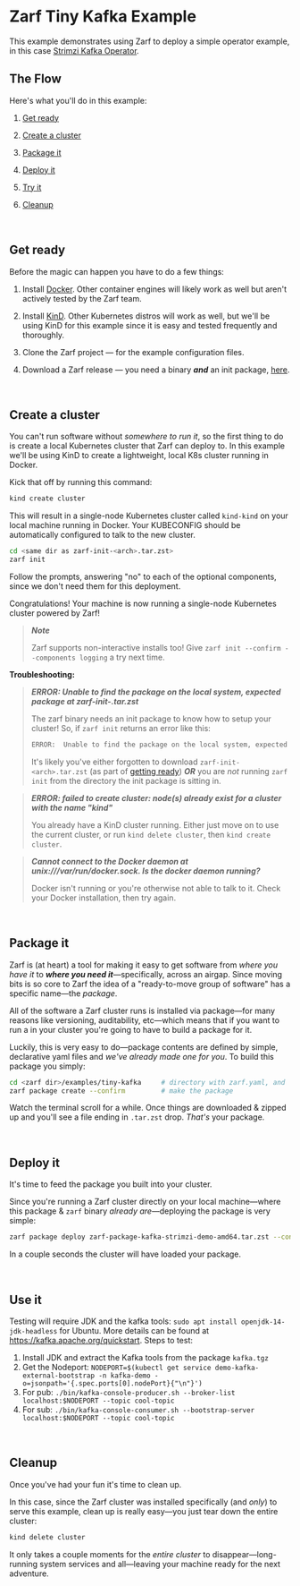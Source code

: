 # Zarf Tiny Kafka Example

This example demonstrates using Zarf to deploy a simple operator example, in this case [Strimzi Kafka Operator](https://strimzi.io/).

## The Flow

Here's what you'll do in this example:

1. [Get ready](#get-ready)

1. [Create a cluster](#create-a-cluster)

1. [Package it](#package-it)

1. [Deploy it](#deploy-it)

1. [Try it](#try-it)

1. [Cleanup](#cleanup)

&nbsp;

## Get ready

Before the magic can happen you have to do a few things:

1. Install [Docker](https://docs.docker.com/get-docker/). Other container engines will likely work as well but aren't actively tested by the Zarf team.

2. Install [KinD](https://github.com/kubernetes-sigs/kind). Other Kubernetes distros will work as well, but we'll be using KinD for this example since it is easy and tested frequently and thoroughly.

3. Clone the Zarf project &mdash; for the example configuration files.

4. Download a Zarf release &mdash; you need a binary _**and**_ an init package, [here](../../docs/workstation.md#just-gimmie-zarf).

&nbsp;

## Create a cluster

You can't run software without _somewhere to run it_, so the first thing to do is create a local Kubernetes cluster that Zarf can deploy to. In this example we'll be using KinD to create a lightweight, local K8s cluster running in Docker.

Kick that off by running this command:

```sh
kind create cluster
```

This will result in a single-node Kubernetes cluster called `kind-kind` on your local machine running in Docker. Your KUBECONFIG should be automatically configured to talk to the new cluster.

```sh
cd <same dir as zarf-init-<arch>.tar.zst>
zarf init
```

Follow the prompts, answering "no" to each of the optional components, since we don't need them for this deployment.

Congratulations! Your machine is now running a single-node Kubernetes cluster powered by Zarf!

> _**Note**_
>
> Zarf supports non-interactive installs too! Give `zarf init --confirm --components logging` a try next time.

**Troubleshooting:**

> _**ERROR: Unable to find the package on the local system, expected package at zarf-init-<arch>.tar.zst**_
>
> The zarf binary needs an init package to know how to setup your cluster! So, if `zarf init` returns an error like this:
>
> ```sh
> ERROR:  Unable to find the package on the local system, expected package at zarf-init-<arch>.tar.zst
> ```
>
> It's likely you've either forgotten to download `zarf-init-<arch>.tar.zst` (as part of [getting ready](#get-ready)) _**OR**_ you are _not_ running `zarf init` from the directory the init package is sitting in.

> _**ERROR: failed to create cluster: node(s) already exist for a cluster with the name "kind"**_
>
> You already have a KinD cluster running. Either just move on to use the current cluster, or run `kind delete cluster`, then `kind create cluster`.

> _**Cannot connect to the Docker daemon at unix:///var/run/docker.sock. Is the docker daemon running?**_
>
> Docker isn't running or you're otherwise not able to talk to it. Check your Docker installation, then try again.

&nbsp;

## Package it

Zarf is (at heart) a tool for making it easy to get software from _where you have it_ to _**where you need it**_&mdash;specifically, across an airgap. Since moving bits is so core to Zarf the idea of a "ready-to-move group of software" has a specific name&mdash;the _package_.

All of the software a Zarf cluster runs is installed via package&mdash;for many reasons like versioning, auditability, etc&mdash;which means that if you want to run a in your cluster you're going to have to build a package for it.

Luckily, this is very easy to do&mdash;package contents are defined by simple, declarative yaml files and _we've already made one for you_. To build this package you simply:

```sh
cd <zarf dir>/examples/tiny-kafka     # directory with zarf.yaml, and
zarf package create --confirm         # make the package
```

Watch the terminal scroll for a while. Once things are downloaded & zipped up and you'll see a file ending in `.tar.zst` drop. _That's_ your package.

&nbsp;

## Deploy it

It's time to feed the package you built into your cluster.

Since you're running a Zarf cluster directly on your local machine&mdash;where this package & `zarf` binary _already are_&mdash;deploying the package is very simple:

```sh
zarf package deploy zarf-package-kafka-strimzi-demo-amd64.tar.zst --confirm
```

In a couple seconds the cluster will have loaded your package.

&nbsp;

## Use it

Testing will require JDK and the kafka tools: `sudo apt install openjdk-14-jdk-headless` for Ubuntu. More details can be found at https://kafka.apache.org/quickstart. Steps to test:

1. Install JDK and extract the Kafka tools from the package `kafka.tgz`
2. Get the Nodeport: `NODEPORT=$(kubectl get service demo-kafka-external-bootstrap -n kafka-demo -o=jsonpath='{.spec.ports[0].nodePort}{"\n"}')`
3. For pub: `./bin/kafka-console-producer.sh --broker-list localhost:$NODEPORT --topic cool-topic`
4. For sub: `./bin/kafka-console-consumer.sh --bootstrap-server localhost:$NODEPORT --topic cool-topic`

&nbsp;

## Cleanup

Once you've had your fun it's time to clean up.

In this case, since the Zarf cluster was installed specifically (and _only_) to serve this example, clean up is really easy&mdash;you just tear down the entire cluster:

```sh
kind delete cluster
```

It only takes a couple moments for the _entire cluster_ to disappear&mdash;long-running system services and all&mdash;leaving your machine ready for the next adventure.
